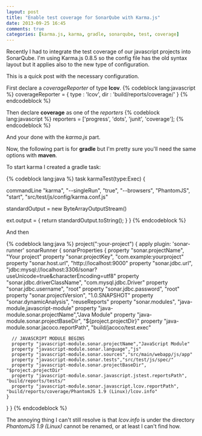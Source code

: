 ```yaml
---
layout: post
title: "Enable test coverage for SonarQube with Karma.js"
date: 2013-09-25 16:45
comments: true
categories: [karma.js, karma, gradle, sonarqube, test, coverage]
---
```

Recently I had to integrate the test coverage of our javascript projects into SonarQube. I'm using Karma.js 0.8.5 so the config file has the old syntax layout but it applies also to the new type of configuration.

This is a quick post with the necessary configuration.

<!-- more -->

First declare a *coverageReporter* of type **lcov**.
{% codeblock lang:javascript %}
coverageReporter = {
	type : 'lcov',
	dir : 'build/reports/coverage/'
}
{% endcodeblock %}

Then declare **coverage** as one of the *reporters*
{% codeblock lang:javascript %}
reporters = ['progress', 'dots', 'junit', 'coverage'];
{% endcodeblock %}

And your done with the *karma.js* part.

Now, the following part is for **gradle** but I'm pretty sure you'll need the same options with **maven**.

To start karma I created a gradle task:

{% codeblock lang:java %}
task karmaTest(type:Exec) {

  commandLine "karma", "--singleRun", "true", "--browsers", "PhantomJS", "start", "src/test/js/config/karma.conf.js"

  standardOutput = new ByteArrayOutputStream()

  ext.output = {
    return standardOutput.toString();
  }
}
{% endcodeblock %}

And then 

{% codeblock lang:java %}
project(":your-project") {
  apply plugin: 'sonar-runner'
  sonarRunner {
    sonarProperties {
      property "sonar.projectName", "Your project"
      property "sonar.projectKey", "com.example:yourproject"
      property "sonar.host.url", "http://localhost:9000"
      property "sonar.jdbc.url", "jdbc:mysql://localhost:3306/sonar?useUnicode=true&characterEncoding=utf8"
      property "sonar.jdbc.driverClassName", "com.mysql.jdbc.Driver"
      property "sonar.jdbc.username", "root"
      property "sonar.jdbc.password", "root"
      property "sonar.projectVersion", "1.0.SNAPSHOT"
      property "sonar.dynamicAnalysis", "reuseReports"
      property "sonar.modules", "java-module,javascript-module"
      property "java-module.sonar.projectName","Java Module"
      property "java-module.sonar.projectBaseDir", "${project.projectDir}"
      property "java-module.sonar.jacoco.reportPath", "build/jacoco/test.exec"

      // JAVASCRIPT MODULE BEGINS
      property "javascript-module.sonar.projectName","JavaScript Module"
      property "javascript-module.sonar.language","js"
      property "javascript-module.sonar.sources","src/main/webapp/js/app"
      property "javascript-module.sonar.tests","src/test/js/spec/"
      property "javascript-module.sonar.projectBaseDir", "$project.projectDir"
      property "javascript-module.sonar.javascript.jstest.reportsPath", "build/reports/tests/"
      property "javascript-module.sonar.javascript.lcov.reportPath", "build/reports/coverage/PhantomJS 1.9 (Linux)/lcov.info"
    }
  }
}
{% endcodeblock %}

The annoying thing I can't still resolve is that *lcov.info* is under the directory *PhantomJS 1.9 (Linux)* cannot be renamed, or at least I can't find how.
